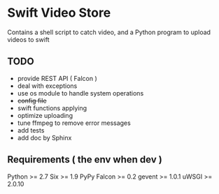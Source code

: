 Swift Video Store
===================================================

Contains a shell script to catch video, and a Python program to upload videos to swift


TODO
---------------------------------------------------
- provide REST API ( Falcon ) 
- deal with exceptions 
- use os module to handle system operations
- ~~config file~~
- swift functions applying
- optimize uploading
- tune ffmpeg to remove error messages
- add tests
- add doc by Sphinx


Requirements ( the env when dev )
---------------------------------------------------
Python >= 2.7
Six >= 1.9
PyPy
Falcon >= 0.2 
gevent >= 1.0.1
uWSGI >= 2.0.10
